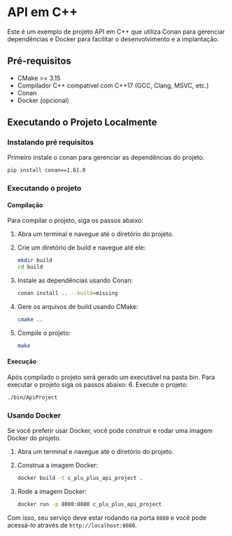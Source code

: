 # API em C++

Este é um exemplo de projeto API em C++ que utiliza Conan para gerenciar dependências e Docker para facilitar o desenvolvimento e a implantação.

## Pré-requisitos

- CMake >= 3.15
- Compilador C++ compatível com C++17 (GCC, Clang, MSVC, etc.)
- Conan
- Docker (opcional)

## Executando o Projeto Localmente

### Instalando pré requisitos

Primeiro instale o conan para gerenciar as dependências do projeto.

```bash
pip install conan==1.61.0
```

### Executando o projeto

#### Compilação

Para compilar o projeto, siga os passos abaixo:

1. Abra um terminal e navegue até o diretório do projeto.
2. Crie um diretório de build e navegue até ele:

   ```bash
   mkdir build
   cd build
   ```

3. Instale as dependências usando Conan:

   ```bash
   conan install .. --build=missing
   ```

4. Gere os arquivos de build usando CMake:

   ```bash
   cmake ..
   ```

5. Compile o projeto:

   ```bash
   make
   ```

#### Execução

Após compilado o projeto será gerado um executável na pasta bin. Para executar o projeto siga os passos abaixo: 6. Execute o projeto:

```bash
./bin/ApiProject
```

### Usando Docker

Se você preferir usar Docker, você pode construir e rodar uma imagem Docker do projeto.

1. Abra um terminal e navegue até o diretório do projeto.
2. Construa a imagem Docker:

   ```bash
   docker build -t c_plu_plus_api_project .
   ```

3. Rode a imagem Docker:

   ```bash
   docker run -p 8080:8080 c_plu_plus_api_project
   ```

Com isso, seu serviço deve estar rodando na porta `8080` e você pode acessá-lo através de `http://localhost:8080`.
